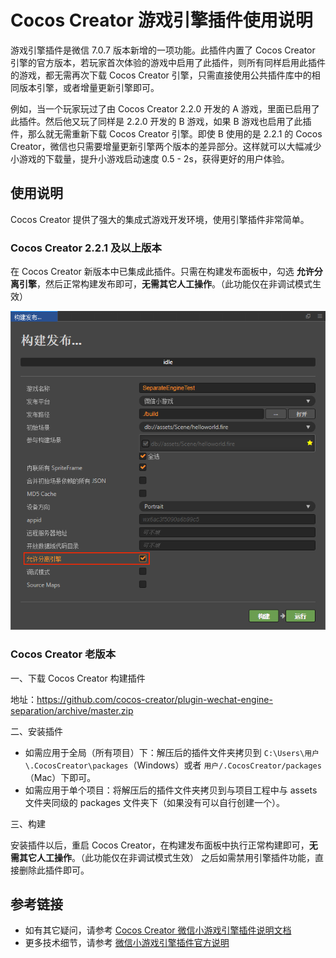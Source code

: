 # Cocos Creator 游戏引擎插件使用说明

游戏引擎插件是微信 7.0.7 版本新增的一项功能。此插件内置了 Cocos Creator 引擎的官方版本，若玩家首次体验的游戏中启用了此插件，则所有同样启用此插件的游戏，都无需再次下载 Cocos Creator 引擎，只需直接使用公共插件库中的相同版本引擎，或者增量更新引擎即可。

例如，当一个玩家玩过了由 Cocos Creator 2.2.0 开发的 A 游戏，里面已启用了此插件。然后他又玩了同样是 2.2.0 开发的 B 游戏，如果 B 游戏也启用了此插件，那么就无需重新下载 Cocos Creator 引擎。即使 B 使用的是 2.2.1 的 Cocos Creator，微信也只需要增量更新引擎两个版本的差异部分。这样就可以大幅减少小游戏的下载量，提升小游戏启动速度 0.5 - 2s，获得更好的用户体验。

## 使用说明

Cocos Creator 提供了强大的集成式游戏开发环境，使用引擎插件非常简单。

### Cocos Creator 2.2.1 及以上版本

在 Cocos Creator 新版本中已集成此插件。只需在构建发布面板中，勾选 **允许分离引擎**，然后正常构建发布即可，**无需其它人工操作**。（此功能仅在非调试模式生效）

![build](build.png)

### Cocos Creator 老版本

一、下载 Cocos Creator 构建插件

地址：https://github.com/cocos-creator/plugin-wechat-engine-separation/archive/master.zip

二、安装插件

* 如需应用于全局（所有项目）下：解压后的插件文件夹拷贝到 `C:\Users\用户\.CocosCreator\packages`（Windows）或者 `用户/.CocosCreator/packages`（Mac）下即可。
* 如需应用于单个项目：将解压后的插件文件夹拷贝到与项目工程中与 assets 文件夹同级的 packages 文件夹下（如果没有可以自行创建一个）。

三、构建

安装插件以后，重启 Cocos Creator，在构建发布面板中执行正常构建即可，**无需其它人工操作**。（此功能仅在非调试模式生效）
之后如需禁用引擎插件功能，直接删除此插件即可。

## 参考链接

 - 如有其它疑问，请参考 [Cocos Creator 微信小游戏引擎插件说明文档](https://github.com/cocos-creator/creator-docs/tree/v2.1/zh/publish/wechatgame_separate_engine.md)
 - 更多技术细节，请参考 [微信小游戏引擎插件官方说明](https://developers.weixin.qq.com/minigame/dev/guide/base-ability/game-engine-plugin.html)
